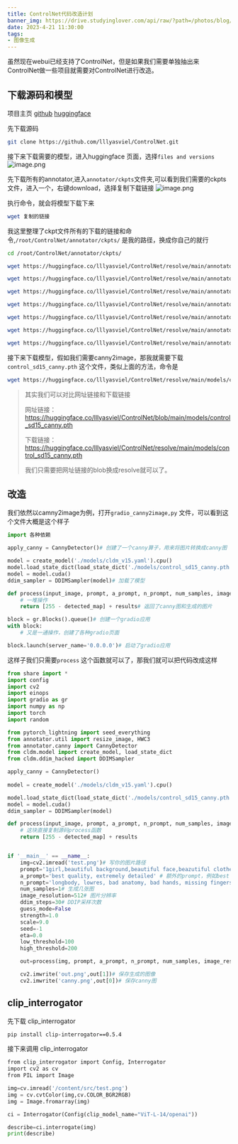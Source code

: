 ```yaml
---
title: ControlNet代码改造计划
banner_img: https://drive.studyinglover.com/api/raw/?path=/photos/blog/background/1679397024795.jpeg
date: 2023-4-21 11:30:00
tags:
- 图像生成
---
```

虽然现在webui已经支持了ControlNet，但是如果我们需要单独抽出来ControlNet做一些项目就需要对ControlNet进行改造。

## 下载源码和模型

项目主页
[github](https://github.com/lllyasviel/ControlNet)
[huggingface](https://huggingface.co/lllyasviel/ControlNet)

先下载源码
```bash
git clone https://github.com/lllyasviel/ControlNet.git 
```

接下来下载需要的模型，进入huggingface 页面，选择`files and versions` 
![image.png](https://cdn.jsdelivr.net/gh/StudyingLover/anything/20230421105906.png)

先下载所有的annotator,进入`annotator/ckpts`文件夹,可以看到我们需要的ckpts文件，进入一个，右键download，选择复制下载链接
![image.png](https://cdn.jsdelivr.net/gh/StudyingLover/anything/20230421110144.png)

执行命令，就会将模型下载下来
```bash
wget 复制的链接
```

我这里整理了ckpt文件所有的下载的链接和命令,`/root/ControlNet/annotator/ckpts/` 是我的路径，换成你自己的就行
```bash
cd /root/ControlNet/annotator/ckpts/

wget https://huggingface.co/lllyasviel/ControlNet/resolve/main/annotator/ckpts/body_pose_model.pth

wget https://huggingface.co/lllyasviel/ControlNet/resolve/main/annotator/ckpts/dpt_hybrid-midas-501f0c75.pt

wget https://huggingface.co/lllyasviel/ControlNet/resolve/main/annotator/ckpts/hand_pose_model.depth 

wget https://huggingface.co/lllyasviel/ControlNet/resolve/main/annotator/ckpts/mlsd_large_512_fp32.depth 

wget https://huggingface.co/lllyasviel/ControlNet/resolve/main/annotator/ckpts/mlsd_tiny_512_fp32.depth 

wget https://huggingface.co/lllyasviel/ControlNet/resolve/main/annotator/ckpts/network-bsds500.depth 

wget https://huggingface.co/lllyasviel/ControlNet/resolve/main/annotator/ckpts/upernet_global_small.pth
```

接下来下载模型，假如我们需要canny2image，那我就需要下载`control_sd15_canny.pth` 这个文件，类似上面的方法，命令是
```bash
wget https://huggingface.co/lllyasviel/ControlNet/resolve/main/models/control_sd15_canny.pth
```

> 其实我们可以对比网址链接和下载链接 
> 
> 网址链接：https://huggingface.co/lllyasviel/ControlNet/blob/main/models/control_sd15_canny.pth 
> 
> 下载链接：https://huggingface.co/lllyasviel/ControlNet/resolve/main/models/control_sd15_canny.pth 
> 
> 我们只需要把网址链接的blob换成resolve就可以了。

## 改造
我们依然以camny2image为例，打开`gradio_canny2image,py` 文件，可以看到这个文件大概是这个样子
```python 
import 各种依赖

apply_canny = CannyDetector()# 创建了一个canny算子，用来将图片转换成canny图

model = create_model('./models/cldm_v15.yaml').cpu()
model.load_state_dict(load_state_dict('./models/control_sd15_canny.pth', location='cuda'))
model = model.cuda()
ddim_sampler = DDIMSampler(model)# 加载了模型

def process(input_image, prompt, a_prompt, n_prompt, num_samples, image_resolution, ddim_steps, guess_mode, strength, scale, seed, eta, low_threshold, high_threshold):
    # 一堆操作
    return [255 - detected_map] + results# 返回了canny图和生成的图片

block = gr.Blocks().queue()# 创建一个gradio应用
with block:
	# 又是一通操作，创建了各种gradio页面

block.launch(server_name='0.0.0.0')# 启动了gradio应用
```

这样子我们只需要`process` 这个函数就可以了，那我们就可以把代码改成这样
```python 
from share import *
import config
import cv2
import einops
import gradio as gr
import numpy as np
import torch
import random

from pytorch_lightning import seed_everything
from annotator.util import resize_image, HWC3
from annotator.canny import CannyDetector
from cldm.model import create_model, load_state_dict
from cldm.ddim_hacked import DDIMSampler

apply_canny = CannyDetector()
  
model = create_model('./models/cldm_v15.yaml').cpu()

model.load_state_dict(load_state_dict('./models/control_sd15_canny.pth', location='cuda'))
model = model.cuda()
ddim_sampler = DDIMSampler(model)

def process(input_image, prompt, a_prompt, n_prompt, num_samples, image_resolution, ddim_steps, guess_mode, strength, scale, seed, eta, low_threshold, high_threshold):
	# 这块直接复制源码process函数
    return [255 - detected_map] + results


if '__main__' == __name__:
    img=cv2.imread('test.png')# 写你的图片路径
    prompt='1girl,beautiful background,beautiful face,beazutiful clothes'# prompt
    a_prompt='best quality, extremely detailed' # 额外的prompt，例如best quality, extremely detailed这样的
    n_prompt='longbody, lowres, bad anatomy, bad hands, missing fingers, extra digit, fewer digits, cropped, worst quality, low quality' # negative prompt反向promote
    num_samples=1# 生成几张图
    image_resolution=512# 图片分辨率
    ddim_steps=30# DDIP采样次数
    guess_mode=False
    strength=1.0
    scale=9.0
    seed=-1
    eta=0.0
    low_threshold=100
    high_threshold=200

    out=process(img, prompt, a_prompt, n_prompt, num_samples, image_resolution, ddim_steps, guess_mode, strength, scale, seed, eta, low_threshold, high_threshold)

    cv2.imwrite('out.png',out[1])# 保存生成的图像
    cv2.imwrite('canny.png',out[0])# 保存canny图
```


## clip_interrogator

先下载 clip_interrogator
```bash
pip install clip-interrogator==0.5.4
```

接下来调用 clip_interrogator
```python
from clip_interrogator import Config, Interrogator
import cv2 as cv
from PIL import Image

img=cv.imread('/content/src/test.png')
img = cv.cvtColor(img,cv.COLOR_BGR2RGB)
img = Image.fromarray(img)

ci = Interrogator(Config(clip_model_name="ViT-L-14/openai"))

describe=ci.interrogate(img)
print(describe)
```